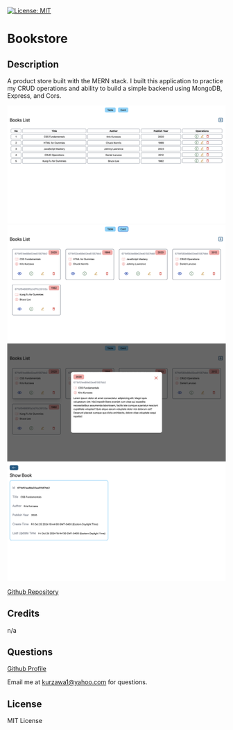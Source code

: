[![License: MIT](https://img.shields.io/badge/License-MIT-yellow.svg)](https://opensource.org/licenses/MIT)
# Bookstore

## Description
A product store built with the MERN stack.  I built this application to practice my CRUD operations and ability to build a simple backend using MongoDB, Express, and Cors.

![screenshot1](https://github.com/KKurzawa/Bookstore/blob/main/frontend/public/Screenshot%201.png)
![screenshot2](https://github.com/KKurzawa/Bookstore/blob/main/frontend/public/Screenshot2.png)
![screenshot3](https://github.com/KKurzawa/Bookstore/blob/main/frontend/public/Screenshot3.png)
![screenshot4](https://github.com/KKurzawa/Bookstore/blob/main/frontend/public/Screenshot4.png)

[Github Repository](https://github.com/KKurzawa/Bookstore)

## Credits

n/a

## Questions

[Github Profile](https://github.com/KKurzawa)

Email me at kurzawa1@yahoo.com for questions.

## License

MIT License

